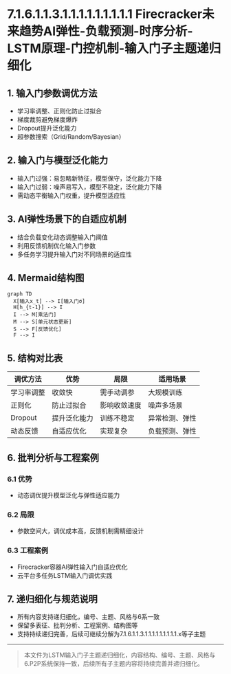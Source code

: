 # 7.1.6.1.1.3.1.1.1.1.1.1.1.1.1 Firecracker未来趋势AI弹性-负载预测-时序分析-LSTM原理-门控机制-输入门子主题递归细化

## 1. 输入门参数调优方法

- 学习率调整、正则化防止过拟合
- 梯度裁剪避免梯度爆炸
- Dropout提升泛化能力
- 超参数搜索（Grid/Random/Bayesian）

## 2. 输入门与模型泛化能力

- 输入门过强：易忽略新特征，模型保守，泛化能力下降
- 输入门过弱：噪声易写入，模型不稳定，泛化能力下降
- 需动态平衡输入门权重，提升模型适应性

## 3. AI弹性场景下的自适应机制

- 结合负载变化动态调整输入门阈值
- 利用反馈机制优化输入门参数
- 多任务学习提升输入门对不同场景的适应性

## 4. Mermaid结构图

```mermaid
graph TD
  X[输入x_t] --> I[输入门σ]
  H[h_{t-1}] --> I
  I --> M[乘法门]
  M --> S[单元状态更新]
  S --> F[反馈优化]
  F --> I
```

## 5. 结构对比表

| 调优方法   | 优势         | 局限         | 适用场景         |
|------------|--------------|--------------|------------------|
| 学习率调整 | 收敛快       | 需手动调参   | 大规模训练       |
| 正则化     | 防止过拟合   | 影响收敛速度 | 噪声多场景       |
| Dropout    | 提升泛化能力 | 训练不稳定   | 异常检测、弹性   |
| 动态反馈   | 自适应优化   | 实现复杂     | 负载预测、弹性   |

## 6. 批判分析与工程案例

### 6.1 优势

- 动态调优提升模型泛化与弹性适应能力

### 6.2 局限

- 参数空间大，调优成本高，反馈机制需精细设计

### 6.3 工程案例

- Firecracker容器AI弹性输入门自适应优化
- 云平台多任务LSTM输入门调优实践

## 7. 递归细化与规范说明

- 所有内容支持递归细化，编号、主题、风格与6系一致
- 保留多表征、批判分析、工程案例、结构图等
- 支持持续递归完善，后续可继续分解为7.1.6.1.1.3.1.1.1.1.1.1.1.1.1.x等子主题

---
> 本文件为LSTM输入门子主题递归细化，内容结构、编号、主题、风格与6.P2P系统保持一致，后续所有子主题内容将持续完善并递归细化。

